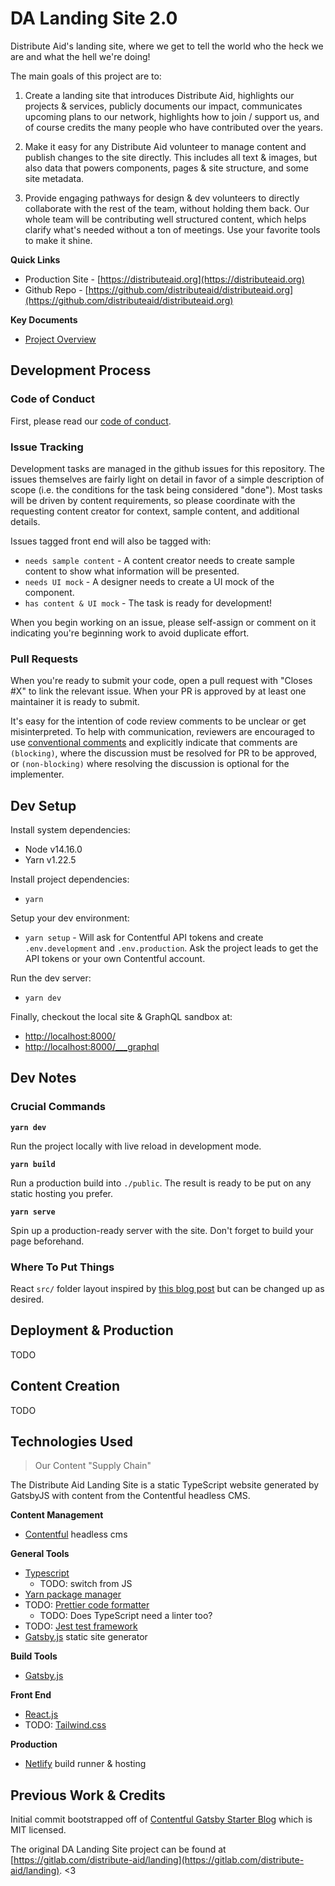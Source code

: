 DA Landing Site 2.0
===============================================================================

Distribute Aid's landing site, where we get to tell the world who the heck we are and what the hell we're doing!

The main goals of this project are to:

  1. Create a landing site that introduces Distribute Aid, highlights our projects & services, publicly documents our impact, communicates upcoming plans to our network, highlights how to join / support us, and of course credits the many people who have contributed over the years.

  2. Make it easy for any Distribute Aid volunteer to manage content and publish changes to the site directly. This includes all text & images, but also data that powers components, pages & site structure, and some site metadata.
  
  3. Provide engaging pathways for design & dev volunteers to directly collaborate with the rest of the team, without holding them back.  Our whole team will be contributing well structured content, which helps clarify what's needed without a ton of meetings.  Use your favorite tools to make it shine.

**Quick Links**

  * Production Site - [https://distributeaid.org](https://distributeaid.org)
  * Github Repo - [https://github.com/distributeaid/distributeaid.org](https://github.com/distributeaid/distributeaid.org)

**Key Documents**

  * [Project Overview](https://www.notion.so/distributeaid/Landing-2-0-c85002a23d94423bb79f4c64802c4c47)


Development Process
------------------------------------------------------------

### Code of Conduct

First, please read our [code of conduct](https://www.notion.so/distributeaid/Code-of-Conduct-6ba4ca07a6fa4e4da9ef8ad91757c5b4).

### Issue Tracking

Development tasks are managed in the github issues for this repository. The issues themselves are fairly light on detail in favor of a simple description of scope (i.e. the conditions for the task being considered "done"). Most tasks will be driven by content requirements, so please coordinate with the requesting content creator for context, sample content, and additional details.

Issues tagged front end will also be tagged with:

  * `needs sample content` - A content creator needs to create sample content to show what information will be presented.
  * `needs UI mock` - A designer needs to create a UI mock of the component.
  * `has content & UI mock` - The task is ready for development!

When you begin working on an issue, please self-assign or comment on it indicating you're beginning work to avoid duplicate effort.

### Pull Requests

When you're ready to submit your code, open a pull request with "Closes #X" to link the relevant issue. When your PR is approved by at least one maintainer it is ready to submit.

It's easy for the intention of code review comments to be unclear or get misinterpreted. To help with communication, reviewers are encouraged to use [conventional comments](https://conventionalcomments.org/) and explicitly indicate that comments are `(blocking)`, where the discussion must be resolved for PR to be approved, or `(non-blocking)` where resolving the discussion is optional for the implementer.


Dev Setup
------------------------------------------------------------

Install system dependencies:

  * Node v14.16.0
  * Yarn v1.22.5

Install project dependencies:

  * `yarn`

Setup your dev environment:

  * `yarn setup` - Will ask for Contentful API tokens and create `.env.development` and `.env.production`. Ask the project leads to get the API tokens or your own Contentful account.

Run the dev server:

  * `yarn dev`

Finally, checkout the local site & GraphQL sandbox at:

  * [http://localhost:8000/](http://localhost:8000/)
  * [http://localhost:8000/___graphql](http://localhost:8000/___graphql)


Dev Notes
------------------------------------------------------------

### Crucial Commands

**`yarn dev`**

Run the project locally with live reload in development mode.

**`yarn build`**

Run a production build into `./public`. The result is ready to be put on any static hosting you prefer.

**`yarn serve`**

Spin up a production-ready server with the site. Don't forget to build your page beforehand.

### Where To Put Things

React `src/` folder layout inspired by [this blog post](https://charles-stover.medium.com/optimal-file-structure-for-react-applications-f3e35ad0a145) but can be changed up as desired.


Deployment & Production
------------------------------------------------------------

TODO


Content Creation
------------------------------------------------------------

TODO


Technologies Used
------------------------------------------------------------

> Our Content "Supply Chain"

The Distribute Aid Landing Site is a static TypeScript website generated by GatsbyJS with content from the Contentful headless CMS.

**Content Management**

  * [Contentful](https://www.contentful.com/) headless cms

**General Tools**

  * [Typescript](https://www.typescriptlang.org/)
      - TODO: switch from JS
  * [Yarn package manager](https://yarnpkg.com/)
  * TODO: [Prettier code formatter](https://prettier.io/)
      - TODO: Does TypeScript need a linter too?
  * TODO: [Jest test framework](https://jestjs.io/)
  * [Gatsby.js](http://gatsbyjs.org/) static site generator

**Build Tools**

  * [Gatsby.js](http://gatsbyjs.org/)

**Front End**

  * [React.js](https://reactjs.org/)
  * TODO: [Tailwind.css](https://tailwindcss.com/)

**Production**

  * [Netlify](https://www.netlify.com/) build runner & hosting


Previous Work & Credits
------------------------------------------------------------

Initial commit bootstrapped off of [Contentful Gatsby Starter Blog](https://github.com/contentful/starter-gatsby-blog/) which is MIT licensed.

The original DA Landing Site project can be found at [https://gitlab.com/distribute-aid/landing](https://gitlab.com/distribute-aid/landing). <3
